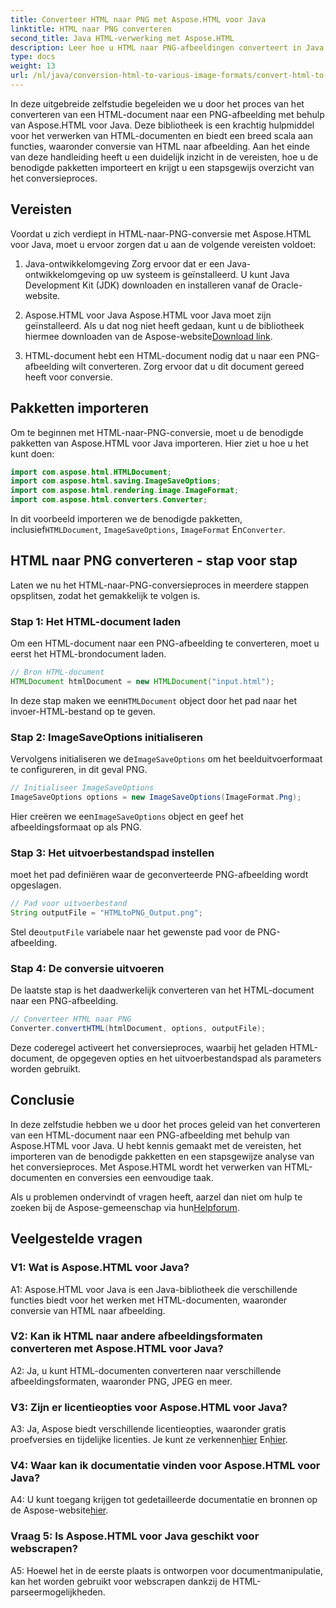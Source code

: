 ```yaml
---
title: Converteer HTML naar PNG met Aspose.HTML voor Java
linktitle: HTML naar PNG converteren
second_title: Java HTML-verwerking met Aspose.HTML
description: Leer hoe u HTML naar PNG-afbeeldingen converteert in Java met Aspose.HTML. Een uitgebreide handleiding met stapsgewijze instructies.
type: docs
weight: 13
url: /nl/java/conversion-html-to-various-image-formats/convert-html-to-png/
---
```

In deze uitgebreide zelfstudie begeleiden we u door het proces van het converteren van een HTML-document naar een PNG-afbeelding met behulp van Aspose.HTML voor Java. Deze bibliotheek is een krachtig hulpmiddel voor het verwerken van HTML-documenten en biedt een breed scala aan functies, waaronder conversie van HTML naar afbeelding. Aan het einde van deze handleiding heeft u een duidelijk inzicht in de vereisten, hoe u de benodigde pakketten importeert en krijgt u een stapsgewijs overzicht van het conversieproces.

## Vereisten

Voordat u zich verdiept in HTML-naar-PNG-conversie met Aspose.HTML voor Java, moet u ervoor zorgen dat u aan de volgende vereisten voldoet:

1. Java-ontwikkelomgeving
Zorg ervoor dat er een Java-ontwikkelomgeving op uw systeem is geïnstalleerd. U kunt Java Development Kit (JDK) downloaden en installeren vanaf de Oracle-website.

2. Aspose.HTML voor Java
 Aspose.HTML voor Java moet zijn geïnstalleerd. Als u dat nog niet heeft gedaan, kunt u de bibliotheek hiermee downloaden van de Aspose-website[Download link](https://releases.aspose.com/html/java/).

3. HTML-document
hebt een HTML-document nodig dat u naar een PNG-afbeelding wilt converteren. Zorg ervoor dat u dit document gereed heeft voor conversie.

## Pakketten importeren

Om te beginnen met HTML-naar-PNG-conversie, moet u de benodigde pakketten van Aspose.HTML voor Java importeren. Hier ziet u hoe u het kunt doen:

```java
import com.aspose.html.HTMLDocument;
import com.aspose.html.saving.ImageSaveOptions;
import com.aspose.html.rendering.image.ImageFormat;
import com.aspose.html.converters.Converter;
```

 In dit voorbeeld importeren we de benodigde pakketten, inclusief`HTMLDocument`, `ImageSaveOptions`, `ImageFormat` En`Converter`.

## HTML naar PNG converteren - stap voor stap

Laten we nu het HTML-naar-PNG-conversieproces in meerdere stappen opsplitsen, zodat het gemakkelijk te volgen is.

### Stap 1: Het HTML-document laden

Om een HTML-document naar een PNG-afbeelding te converteren, moet u eerst het HTML-brondocument laden.

```java
// Bron HTML-document
HTMLDocument htmlDocument = new HTMLDocument("input.html");
```

 In deze stap maken we een`HTMLDocument` object door het pad naar het invoer-HTML-bestand op te geven.

### Stap 2: ImageSaveOptions initialiseren

 Vervolgens initialiseren we de`ImageSaveOptions` om het beelduitvoerformaat te configureren, in dit geval PNG.

```java
// Initialiseer ImageSaveOptions
ImageSaveOptions options = new ImageSaveOptions(ImageFormat.Png);
```

 Hier creëren we een`ImageSaveOptions` object en geef het afbeeldingsformaat op als PNG.

### Stap 3: Het uitvoerbestandspad instellen

moet het pad definiëren waar de geconverteerde PNG-afbeelding wordt opgeslagen.

```java
// Pad voor uitvoerbestand
String outputFile = "HTMLtoPNG_Output.png";
```

 Stel de`outputFile` variabele naar het gewenste pad voor de PNG-afbeelding.

### Stap 4: De conversie uitvoeren

De laatste stap is het daadwerkelijk converteren van het HTML-document naar een PNG-afbeelding.

```java
// Converteer HTML naar PNG
Converter.convertHTML(htmlDocument, options, outputFile);
```

Deze coderegel activeert het conversieproces, waarbij het geladen HTML-document, de opgegeven opties en het uitvoerbestandspad als parameters worden gebruikt.

## Conclusie

In deze zelfstudie hebben we u door het proces geleid van het converteren van een HTML-document naar een PNG-afbeelding met behulp van Aspose.HTML voor Java. U hebt kennis gemaakt met de vereisten, het importeren van de benodigde pakketten en een stapsgewijze analyse van het conversieproces. Met Aspose.HTML wordt het verwerken van HTML-documenten en conversies een eenvoudige taak.

 Als u problemen ondervindt of vragen heeft, aarzel dan niet om hulp te zoeken bij de Aspose-gemeenschap via hun[Helpforum](https://forum.aspose.com/).

## Veelgestelde vragen

### V1: Wat is Aspose.HTML voor Java?

A1: Aspose.HTML voor Java is een Java-bibliotheek die verschillende functies biedt voor het werken met HTML-documenten, waaronder conversie van HTML naar afbeelding.

### V2: Kan ik HTML naar andere afbeeldingsformaten converteren met Aspose.HTML voor Java?

A2: Ja, u kunt HTML-documenten converteren naar verschillende afbeeldingsformaten, waaronder PNG, JPEG en meer.

### V3: Zijn er licentieopties voor Aspose.HTML voor Java?

 A3: Ja, Aspose biedt verschillende licentieopties, waaronder gratis proefversies en tijdelijke licenties. Je kunt ze verkennen[hier](https://purchase.aspose.com/buy) En[hier](https://purchase.aspose.com/temporary-license/).

### V4: Waar kan ik documentatie vinden voor Aspose.HTML voor Java?

 A4: U kunt toegang krijgen tot gedetailleerde documentatie en bronnen op de Aspose-website[hier](https://reference.aspose.com/html/java/).

### Vraag 5: Is Aspose.HTML voor Java geschikt voor webscrapen?

A5: Hoewel het in de eerste plaats is ontworpen voor documentmanipulatie, kan het worden gebruikt voor webscrapen dankzij de HTML-parseermogelijkheden.